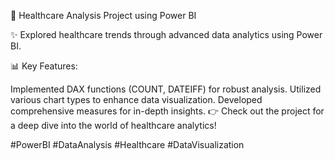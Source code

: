 🚀 Healthcare Analysis Project using Power BI

✨ Explored healthcare trends through advanced data analytics using Power BI.

📊 Key Features:

Implemented DAX functions (COUNT, DATEIFF) for robust analysis.
Utilized various chart types to enhance data visualization.
Developed comprehensive measures for in-depth insights.
👉 Check out the project for a deep dive into the world of healthcare analytics!

#PowerBI #DataAnalysis #Healthcare #DataVisualization
